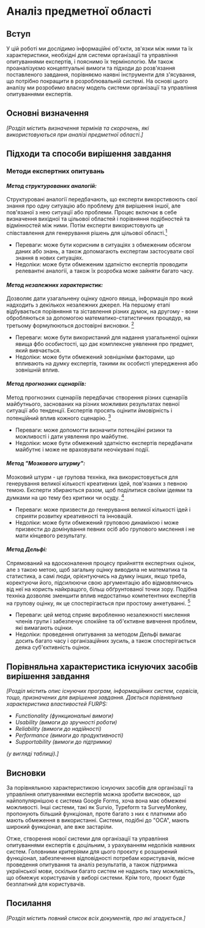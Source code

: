 # Аналіз предметної області

## Вступ

У цій роботі ми дослідимо інформаційні об'єкти, зв'язки між ними та їх характеристики, 
необхідні для системи організації та управління опитуваннями експертів, і пояснимо їх термінологію. 
Ми також проаналізуємо концептуальні вимоги та підходи до розв'язання поставленого завдання, 
порівняємо наявні інструменти для з'ясування, що потрібно покращити в розроблювальній системі. 
На основі цього аналізу ми розробимо власну модель системи організації та управління опитуваннями експертів.

## Основні визначення

*[Розділ містить визначення термінів та скорочень, які використовуються при аналізі предметної області.]*

## Підходи та способи вирішення завдання

### **Методи експертних опитувань**

#### *Метод структурованих аналогій:*
Структуровані аналогії передбачають, що експерти викорстивоють свої знання про одну ситуацію або проблему для вирішення
іншої, але пов'язаної з нею ситуації або проблеми. Процес включає в себе визначення вихідної та цільової областей і
порівняння подібностей та відмінностей між ними. Потім експерти використовують це співставлення для генерування рішень
для цільової області.[<sup>1</sup>](https://otexts.com/fpp2/analogies.html)
- Переваги: може бути корисним в ситуаціях з обмеженим обсягом даних або знань, а також допомагають експертам
  застосувати свої знання в нових ситуаціях.
- Недоліки: може бути обмеженим здатністю експертів проводити релевантні аналогії, а також їх розробка може зайняти
  багато часу.

#### *Метод незалежних характеристик:*
Дозволяє дати узагальнену оцінку одного явища, інформація про який надходить з декількох незалежних джерел.
На першому етапі відбувається порівняння та зіставлення різних думок, на другому - вони обробляються за допомогою
математико-статистичних процедур, на третьому формулюються достовірні висновки.
[<sup>2</sup>](https://studfile.net/preview/5456986/page:6/)
- Переваги: може бути використаний для надання узагальненої оцінки явища фбо особистості, що дає комплексне уявлення
  про предмет, який вивчається.
- Недоліки: може бути обмежений зовнішніми факторами, що впливають на думку експертів, такими як особисті упередження
  або зовнішній вплив.

#### *Метод прогнозних сценаріїв:*
Метод прогнозних сценаріїв передбачає створення різних сценаріїв майбутнього, заснованих на різних можливих результатах
певної ситуації або тенденції. Експертів просять оцінити ймовірність і потенційний вплив кожного сценарію.
[<sup>3</sup>](https://otexts.com/fpp2/scenarios.html)
- Переваги: може допомогти визначити потенційні ризики та можливості і дати уявлення про майбутнє.
- Недоліки: може бути обмежений здатністю експертів передбачати майбутнє і може не враховувати неочікувані події.

#### *Метод "Мозкового штурму":*
Мозковий штурм - це групова техніка, яка використовується для генерування великої кількості креативних ідей, пов'язаних
з певною темою. Експерти збираються разом, щоб поділитися своїми ідеями та думками на цю тему без критики чи осуду.
[<sup>4</sup>](https://happymonday.ua/shho-take-mozkovyj-shturm)
- Переваги: може призвести до генерування великої кількості ідей і сприяти розвитку креативності та інновацій.
- Недоліки: може бути обмежений груповою динамікою і може призвести до домінування певних осіб або групового мислення
  і не мати кінцевого результату.

#### *Метод Дельфі:*
Спрямований на вдосконалення процесу прийняття експертних оцінок, але з такою метою, щоб загальну оцінку виводила не
математика та статистика, а самі люди, орієнтуючись на думку інших, якщо треба, коректуючи його, підсилюючи свою
аргументацію або відмовляючись від неї на користь найкращого, більш обґрунтованої точки зору. Подібна техніка дозволяє
зменшити вплив недостатньо компетентних експертів на групову оцінку, як це спостерігається при простому анкетуванні.
[<sup>5</sup>](https://studfile.net/preview/5456986/page:6/)
- Переваги: цей метод сприяє виробленню незалежності мислення членів групи і забезпечує спокійне та об'єктивне вивчення
  проблем, які вимагають оцінки.
- Недоліки: проведення опитування за методом Дельфі вимагає досить багато часу і організаційних зусиль, а також
  спостерігається деяка суб'єктивність оцінок.


## Порівняльна характеристика існуючих засобів вирішення завдання

*[Розділ містить опис існуючих програм, інформаційних систем, сервісів, тощо, призначених для вирішення 
завдання. Дається порівняльна характеристика властивостей FURPS:*
- *Functionality (функциональні вимоги)*
- *Usability (вимоги до зручності роботи)*
- *Reliability (вимоги до надійності)*
- *Performance (вимоги до продуктивності)*
- *Supportability (вимоги до підтримки)*

 *(у вигляді таблиці).]*

## Висновки

За порівняльною характеристикою існуючих засобів для організації та управління опитуваннями експертів 
можна зробити висновок, що найпопулярнішою є система Google Forms, хоча вона має обмежені можливості. 
Інші системи, такі як Survio, Typeform та SurveyMonkey, пропонують більший функціонал, проте багато з 
них є платними або мають обмеження в використанні. Системи, подібні до "ОСА", мають широкий функціонал, але вже застаріли.

Отже, створення нової системи для організації та управління опитуваннями експертів є доцільним, з 
урахуванням недоліків наявних систем. Головними критеріями для цього проєкту є розширений функціонал, 
забезпечення відповідності потребам користувачів, якісне проведення опитування та аналіз результатів, 
а також підтримка української мови, оскільки багато систем не надають таку можливість, що обмежує 
користувачів у виборі системи. Крім того, проєкт буде безплатний для користувачів.

## Посилання

*[Розділ містить повний список всіх документів, про які згадується.]*
